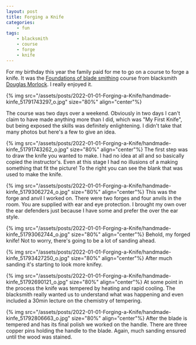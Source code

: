 ```yaml
---
layout: post
title: Forging a Knife
categories:
    - fun
tags:
    - blacksmith
    - course
    - forge
    - knife
---
```



For my birthday this year the family paid for me to go on a course to forge a knife.  It was the [Foundations of blade smithing](https://www.morlockblacksmith.com/classes/2019/5/18/knives-dr2jz-3xfh4-t44lx-293nf-lnnbj-egwel) course from blacksmith [Douglas Morlock](https://www.morlockblacksmith.com).  I really enjoyed it.




{% img src="/assets/posts/2022-01-01-Forging-a-Knife/handmade-kinfe_51791743297_o.jpg" size="80%" align="center"%}


The course was two days over a weekend.  Obviously in two days I can't claim to have made anything more than I did, which was "My First Knife", but being exposed the skills was definitely enlightening. I didn't take that many photos but here's a few to give an idea.




{% img src="/assets/posts/2022-01-01-Forging-a-Knife/handmade-kinfe_51791743262_o.jpg" size="80%" align="center"%}
The first step was to draw the knife you wanted to make. I had no idea at all and so basically copied the instructor's.  Even at this stage I had no illusions of a making something that fit the picture! To the right you can see the blank that was used to make the knife.





{% img src="/assets/posts/2022-01-01-Forging-a-Knife/handmade-kinfe_51793062724_o.jpg" size="80%" align="center"%}
This was the forge and anvil I worked on.  There were two forges and four anvils in the room.  You are supplied with ear and eye protection.  I brought my own over the ear defenders just because I have some and prefer the over the ear style.





{% img src="/assets/posts/2022-01-01-Forging-a-Knife/handmade-kinfe_51793062744_o.jpg" size="80%" align="center"%}
Behold, my forged knife! Not to worry, there's going to be a lot of sanding ahead.





{% img src="/assets/posts/2022-01-01-Forging-a-Knife/handmade-kinfe_51793427250_o.jpg" size="80%" align="center"%}
After much sanding it's starting to look more knifey.





{% img src="/assets/posts/2022-01-01-Forging-a-Knife/handmade-kinfe_51792690121_o.jpg" size="80%" align="center"%}
At some point in the process the knife was tempered by heating and rapid cooling.  The blacksmith really wanted us to understand what was happening and even included a 30min lecture on the chemistry of tempering.





{% img src="/assets/posts/2022-01-01-Forging-a-Knife/handmade-kinfe_51792806663_o.jpg" size="80%" align="center"%}
After the blade is tempered and has its final polish we worked on the handle. There are three copper pins holding the handle to the blade. Again, much sanding ensured until the wood was stained.



